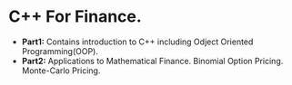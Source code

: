 # C++ For Finance.
- **Part1:** Contains introduction to C++ including Odject Oriented Programming(OOP).
- **Part2:** Applications to Mathematical Finance. Binomial Option Pricing. Monte-Carlo Pricing. 

